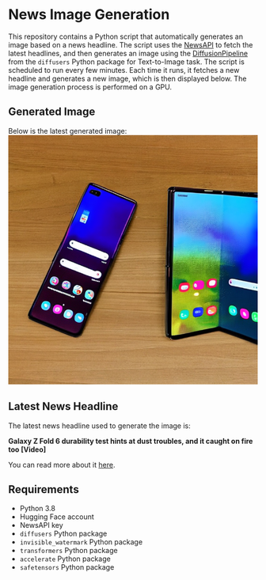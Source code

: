 # News Image Generation
This repository contains a Python script that automatically generates an image based on a news headline. The script uses the [NewsAPI](https://newsapi.org/) to fetch the latest headlines, and then generates an image using the [DiffusionPipeline](https://github.com/huggingface/diffusers) from the `diffusers` Python package for Text-to-Image task.
The script is scheduled to run every few minutes. Each time it runs, it fetches a new headline and generates a new image, which is then displayed below. The image generation process is performed on a GPU.

## Generated Image
Below is the latest generated image:
![Generated Image](image.png)

## Latest News Headline
The latest news headline used to generate the image is:

**Galaxy Z Fold 6 durability test hints at dust troubles, and it caught on fire too [Video]**

You can read more about it [here](https://news.google.com/rss/articles/CBMifEFVX3lxTE9DbVF1OGZmMjZ3Qm1BQS1td2lEaGl3ZjNWdllmLVdDTEl4R0VXM2VacWlIM2lSTmtTaGxDdzEzZEF0aXVQS0IwTldydXNLQ2hYSFdzMlZ4VHNOTEkxZEh5MFh2dV8xVEFzUXZhZEROMDJwV0lPbUdGTEZZMEo?oc=5).

## Requirements
- Python 3.8
- Hugging Face account
- NewsAPI key
- `diffusers` Python package
- `invisible_watermark` Python package
- `transformers` Python package
- `accelerate` Python package
- `safetensors` Python package

